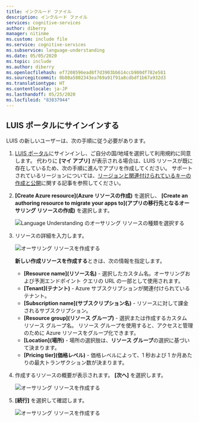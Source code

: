 ```yaml
---
title: インクルード ファイル
description: インクルード ファイル
services: cognitive-services
author: diberry
manager: nitinme
ms.custom: include file
ms.service: cognitive-services
ms.subservice: language-understanding
ms.date: 05/05/2020
ms.topic: include
ms.author: diberry
ms.openlocfilehash: ef7208596ead8f7d3903bb614ccb980df782e581
ms.sourcegitcommit: 0b80a5802343ea769a91f91a8cdbdf1b67a932d3
ms.translationtype: HT
ms.contentlocale: ja-JP
ms.lasthandoff: 05/25/2020
ms.locfileid: "83837944"
---
```

## <a name="sign-in-to-luis-portal"></a>LUIS ポータルにサインインする

LUIS の新しいユーザーは、次の手順に従う必要があります。

1. [LUIS ポータル](https://www.luis.ai)にサインインし、ご自分の国/地域を選択して利用規約に同意します。 代わりに **[マイ アプリ]** が表示される場合は、LUIS リソースが既に存在しているため、次の手順に進んでアプリを作成してください。 サポートされているリージョンについては、[リージョンと関連付けられているキーの作成と公開](https://docs.microsoft.com/azure/cognitive-services/luis/luis-reference-regions)に関する記事を参照してください。

1. **[Create Azure resource]\(Azure リソースの作成\)** を選択し、 **[Create an authoring resource to migrate your apps to]\(アプリの移行先となるオーサリング リソースの作成\)** を選択します。

    ![Language Understanding のオーサリング リソースの種類を選択する](../media/luis-how-to-azure-subscription/sign-in-create-resource.png)

1. リソースの詳細を入力します。

    ![オーサリング リソースを作成する](../media/migrate-authoring-key/choose-authoring-resource-form.png)

    **新しい作成リソースを作成する**ときは、次の情報を指定します。

    * **[Resource name]\(リソース名\)** - 選択したカスタム名。オーサリングおよび予測エンドポイント クエリの URL の一部として使用されます。
    * **[Tenant]\(テナント\)** - Azure サブスクリプションが関連付けられているテナント。
    * **[Subscription name]\(サブスクリプション名\)** - リソースに対して課金されるサブスクリプション。
    * **[Resource group]\(リソース グループ\)** - 選択または作成するカスタム リソース グループ名。 リソース グループを使用すると、アクセスと管理のために Azure リソースをグループ化できます。
    * **[Location]\(場所\)** - 場所の選択肢は、**リソース グループ**の選択に基づいて決まります。
    * **[Pricing tier]\(価格レベル\)** - 価格レベルによって、1 秒および 1 か月あたりの最大トランザクション数が決まります。

1. 作成するリソースの概要が表示されます。 **[次へ]** を選択します。

    ![オーサリング リソースを作成する](../media/sign-in/sign-in-confirm-key-selection.png)

1. **[続行]** を選択して確認します。

    ![オーサリング リソースを作成する](../media/sign-in/sign-in-confirm-continue.png)

